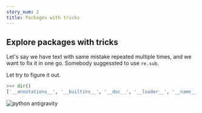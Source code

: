 ```yaml
---
story_num: 2
title: Packages with tricks
---
```


## Explore packages with tricks

Let's say we have text with same mistake repeated multiple times, and we want to fix it in one go. Somebody suggessted to use `re.sub`.

Let try to figure it out.

```python
>>> dir()
['__annotations__', '__builtins__', '__doc__', '__loader__', '__name__', '__package__', '__spec__', 's', 'x']
```
 


![python antigravity](https://imgs.xkcd.com/comics/python.png)

